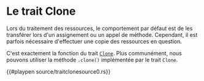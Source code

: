 # Le trait Clone

Lors du traitement des ressources, le comportement par défaut est de les transférer lors d'un assignement ou un appel de méthode. Cependant, il est parfois nécessaire d'effectuer une copie des ressources en question.

C'est exactement la fonction du trait [`Clone`](https://doc.rust-lang.org/std/clone/trait.Clone.html). Plus communément, nous pouvons utiliser la méthode `.clone()` implémentée par le trait `Clone`.

{{#playpen source/traitclonesource0.rs}}
